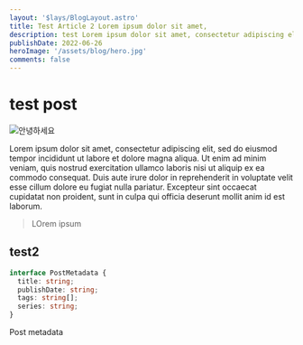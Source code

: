 ```yaml
---
layout: '$lays/BlogLayout.astro'
title: Test Article 2 Lorem ipsum dolor sit amet, 
description: test Lorem ipsum dolor sit amet, consectetur adipiscing elit Lorem ipsum dolor sit amet, consectetur adipiscing elit Lorem ipsum dolor sit amet, consectetur adipiscing elit Lorem ipsum dolor sit amet
publishDate: 2022-06-26
heroImage: '/assets/blog/hero.jpg'
comments: false
---
```


# test post

![안녕하세요](/assets/blog/hero.jpg)


Lorem ipsum dolor sit amet, consectetur adipiscing elit, sed do eiusmod tempor incididunt ut labore et dolore magna aliqua. Ut enim ad minim veniam, quis nostrud exercitation ullamco laboris nisi ut aliquip ex ea commodo consequat. Duis aute irure dolor in reprehenderit in voluptate velit esse cillum dolore eu fugiat nulla pariatur. Excepteur sint occaecat cupidatat non proident, sunt in culpa qui officia deserunt mollit anim id est laborum.

> LOrem ipsum

## test2

```ts
interface PostMetadata {
  title: string;
  publishDate: string;
  tags: string[];
  series: string;
}
```

Post metadata

